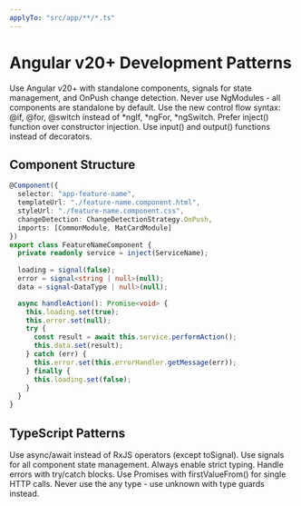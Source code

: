 ```yaml
---
applyTo: "src/app/**/*.ts"
---
```


# Angular v20+ Development Patterns

Use Angular v20+ with standalone components, signals for state management, and OnPush change detection.
Never use NgModules - all components are standalone by default.
Use the new control flow syntax: @if, @for, @switch instead of *ngIf, *ngFor, *ngSwitch.
Prefer inject() function over constructor injection.
Use input() and output() functions instead of decorators.

## Component Structure

```typescript
@Component({
  selector: "app-feature-name",
  templateUrl: "./feature-name.component.html",
  styleUrl: "./feature-name.component.css",
  changeDetection: ChangeDetectionStrategy.OnPush,
  imports: [CommonModule, MatCardModule]
})
export class FeatureNameComponent {
  private readonly service = inject(ServiceName);
  
  loading = signal(false);
  error = signal<string | null>(null);
  data = signal<DataType | null>(null);

  async handleAction(): Promise<void> {
    this.loading.set(true);
    this.error.set(null);
    try {
      const result = await this.service.performAction();
      this.data.set(result);
    } catch (err) {
      this.error.set(this.errorHandler.getMessage(err));
    } finally {
      this.loading.set(false);
    }
  }
}
```

## TypeScript Patterns

Use async/await instead of RxJS operators (except toSignal).
Use signals for all component state management.
Always enable strict typing.
Handle errors with try/catch blocks.
Use Promises with firstValueFrom() for single HTTP calls.
Never use the any type - use unknown with type guards instead.
